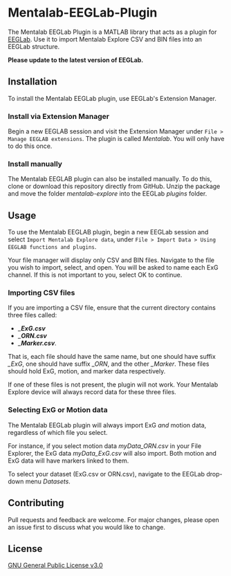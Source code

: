 # Mentalab-EEGLab-Plugin

The Mentalab EEGLab Plugin is a MATLAB library that acts as a plugin for [EEGLab](https://sccn.ucsd.edu/eeglab/index.php). Use it to import Mentalab Explore CSV and BIN files into an EEGLab structure. 

**Please update to the latest version of EEGLab.**

## Installation

To install the Mentalab EEGLab plugin, use EEGLab's Extension Manager.

### Install via Extension Manager
Begin a new EEGLAB session and visit the Extension Manager under `File > Manage EEGLAB extensions`. The plugin is called _Mentalab_. You will only have to do this once.

### Install manually
The Mentalab EEGLAB plugin can also be installed manually. To do this, clone or download this repository directly from GitHub. Unzip the package and move the folder _mentalab-explore_ into the EEGLab _plugins_ folder.

## Usage
To use the Mentalab EEGLAB plugin, begin a new EEGLab session and select `Import Mentalab Explore data`, under `File > Import Data > Using EEGLAB functions and plugins`.

Your file manager will display only CSV and BIN files. Navigate to the file you wish to import, select, and open. You will be asked to name each ExG channel. If this is not important to you, select OK to continue.

### Importing CSV files 
If you are importing a CSV file, ensure that the current directory contains three files called:
* <FILENAME>_\_**ExG.csv**_
* <FILENAME>_\_**ORN.csv**_
* <FILENAME>_\_**Marker.csv**_. 

That is, each file should have the same name, but one should have suffix _\_ExG_, one should have suffix _\_ORN_, and the other _\_Marker_. These files should hold ExG, motion, and marker data respectively. 

If one of these files is not present, the plugin will not work. Your Mentalab Explore device will always record data for these three files. 

### Selecting ExG or Motion data
The Mentalab EEGLab plugin will always import ExG _and_ motion data, regardless of which file you select. 

For instance, if you select motion data _myData_ORN.csv_ in your File Explorer, the ExG data _myData_ExG.csv_ will also import. Both motion and ExG data will have markers linked to them. 

To select your dataset (ExG.csv or ORN.csv), navigate to the EEGLab drop-down menu _Datasets_.

## Contributing
Pull requests and feedback are welcome. For major changes, please open an issue first to discuss what you would like to change.

## License
[GNU General Public License v3.0](https://github.com/Nujanauss/Mentalab-EEGLab-Plugin/blob/master/LICENSE)
